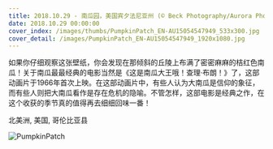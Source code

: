 ```yaml
---
title: 2018.10.29 - 南瓜园，美国宾夕法尼亚州 (© Beck Photography/Aurora Photos)
date: 2018.10.29 00:00:00
cover_index: /images/thumbs/PumpkinPatch_EN-AU15054547949_533x300.jpg
cover_detail: /images/PumpkinPatch_EN-AU15054547949_1920x1080.jpg
---
```


如果你仔细观察这张壁纸，你会发现在那倾斜的丘陵上布满了密密麻麻的桔红色南瓜！关于南瓜最最经典的电影当然是《这是南瓜大王哦！查理·布朗！》了，这部动画片于1966年首次上映。在这部动画片中，有些人认为大南瓜是信仰的象征，而有些人则把大南瓜看作是存在危机的隐喻。不管怎样，这部电影是经典之作，在这个收获的季节真的值得再去细细回味一番！

北美洲, 美国, 哥伦比亚县

![PumpkinPatch](/images/PumpkinPatch_EN-AU15054547949_1920x1080.jpg)
